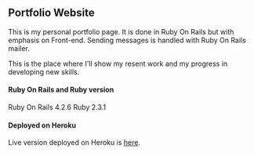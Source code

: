 ## Portfolio Website

This is my personal portfolio page. It is done in Ruby On Rails but with emphasis on Front-end.
Sending messages is handled with Ruby On Rails mailer.

This is the place where I'll show my resent work and my progress in developing new skills.

#### Ruby On Rails and Ruby version
Ruby On Rails 4.2.6
Ruby 2.3.1

#### Deployed on Heroku
Live version deployed on Heroku is [here](https://branislav-bugarcic.herokuapp.com).
